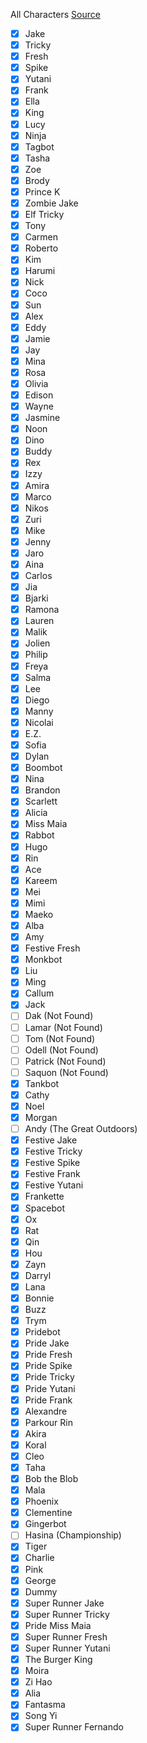All Characters
[Source](https://subwaysurf.fandom.com/wiki/Characters)

- [x] Jake
- [x] Tricky
- [x] Fresh
- [x] Spike
- [x] Yutani
- [x] Frank
- [x] Ella
- [x] King
- [x] Lucy
- [x] Ninja
- [x] Tagbot
- [x] Tasha
- [x] Zoe
- [x] Brody
- [x] Prince K
- [x] Zombie Jake
- [x] Elf Tricky
- [x] Tony
- [x] Carmen
- [x] Roberto
- [x] Kim
- [x] Harumi
- [x] Nick
- [x] Coco
- [x] Sun
- [x] Alex
- [x] Eddy
- [x] Jamie
- [x] Jay
- [x] Mina
- [x] Rosa
- [x] Olivia
- [x] Edison
- [x] Wayne
- [x] Jasmine
- [x] Noon
- [x] Dino
- [x] Buddy
- [x] Rex
- [x] Izzy
- [x] Amira
- [x] Marco
- [x] Nikos
- [x] Zuri
- [x] Mike
- [x] Jenny
- [x] Jaro
- [x] Aina
- [x] Carlos
- [x] Jia
- [x] Bjarki
- [x] Ramona
- [x] Lauren
- [x] Malik
- [x] Jolien
- [x] Philip
- [x] Freya
- [x] Salma
- [x] Lee
- [x] Diego
- [x] Manny
- [x] Nicolai
- [x] E.Z.
- [x] Sofia
- [x] Dylan
- [x] Boombot
- [x] Nina
- [x] Brandon
- [x] Scarlett
- [x] Alicia
- [x] Miss Maia
- [x] Rabbot
- [x] Hugo
- [x] Rin
- [x] Ace
- [x] Kareem
- [x] Mei
- [x] Mimi
- [x] Maeko
- [x] Alba
- [x] Amy
- [x] Festive Fresh
- [x] Monkbot
- [x] Liu
- [x] Ming
- [x] Callum
- [x] Jack
- [ ] Dak (Not Found)
- [ ] Lamar (Not Found)
- [ ] Tom (Not Found)
- [ ] Odell (Not Found)
- [ ] Patrick (Not Found)
- [ ] Saquon (Not Found)
- [x] Tankbot
- [x] Cathy
- [x] Noel
- [x] Morgan
- [ ] Andy (The Great Outdoors)
- [x] Festive Jake
- [x] Festive Tricky
- [x] Festive Spike
- [x] Festive Frank
- [x] Festive Yutani
- [x] Frankette
- [x] Spacebot
- [x] Ox
- [x] Rat
- [x] Qin
- [x] Hou
- [x] Zayn
- [x] Darryl
- [x] Lana
- [x] Bonnie
- [x] Buzz
- [x] Trym
- [x] Pridebot
- [x] Pride Jake
- [x] Pride Fresh
- [x] Pride Spike
- [x] Pride Tricky
- [x] Pride Yutani
- [x] Pride Frank
- [x] Alexandre
- [x] Parkour Rin
- [x] Akira
- [x] Koral
- [x] Cleo
- [x] Taha
- [x] Bob the Blob
- [x] Mala
- [x] Phoenix
- [x] Clementine
- [x] Gingerbot
- [ ] Hasina (Championship)
- [x] Tiger
- [x] Charlie
- [x] Pink
- [x] George
- [x] Dummy
- [x] Super Runner Jake
- [x] Super Runner Tricky
- [x] Pride Miss Maia
- [x] Super Runner Fresh
- [x] Super Runner Yutani
- [x] The Burger King
- [x] Moira
- [x] Zi Hao
- [x] Alia
- [x] Fantasma
- [x] Song Yi
- [x] Super Runner Fernando
